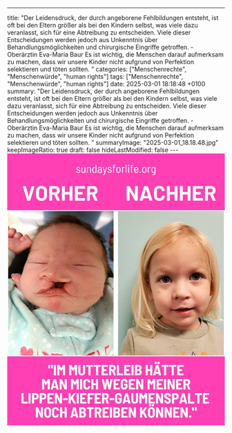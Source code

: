 ---
title: "Der Leidensdruck, der durch angeborene Fehlbildungen entsteht, ist oft bei den Eltern größer als bei den Kindern selbst, was viele dazu veranlasst, sich für eine Abtreibung zu entscheiden. Viele dieser Entscheidungen werden jedoch aus Unkenntnis über Behandlungsmöglichkeiten und chirurgische Eingriffe getroffen. - Oberärztin Eva-Maria Baur  Es ist wichtig, die Menschen darauf aufmerksam zu machen, dass wir unsere Kinder nicht aufgrund von Perfektion selektieren und töten sollten. "
categories: ["Menschenrechte", "Menschenwürde", "human rights"]
tags: ["Menschenrechte", "Menschenwürde", "human rights"]
date: 2025-03-01 18:18:48 +0100
summary: "Der Leidensdruck, der durch angeborene Fehlbildungen entsteht, ist oft bei den Eltern größer als bei den Kindern selbst, was viele dazu veranlasst, sich für eine Abtreibung zu entscheiden. Viele dieser Entscheidungen werden jedoch aus Unkenntnis über Behandlungsmöglichkeiten und chirurgische Eingriffe getroffen. - Oberärztin Eva-Maria Baur  Es ist wichtig, die Menschen darauf aufmerksam zu machen, dass wir unsere Kinder nicht aufgrund von Perfektion selektieren und töten sollten. "
summaryImage: "2025-03-01_18.18.48.jpg"
keepImageRatio: true
draft: false
hideLastModified: false
---[![Der Leidensdruck, der durch angeborene Fehlbildungen entsteht, ist oft bei den Eltern größer als bei den Kindern selbst, was viele dazu veranlasst, sich für eine Abtreibung zu entscheiden. Viele dieser Entscheidungen werden jedoch aus Unkenntnis über Behandlungsmöglichkeiten und chirurgische Eingriffe getroffen. - Oberärztin Eva-Maria Baur  Es ist wichtig, die Menschen darauf aufmerksam zu machen, dass wir unsere Kinder nicht aufgrund von Perfektion selektieren und töten sollten. ](2025-03-01_18.18.48.jpg "Der Leidensdruck, der durch angeborene Fehlbildungen entsteht, ist oft bei den Eltern größer als bei den Kindern selbst, was viele dazu veranlasst, sich für eine Abtreibung zu entscheiden. Viele dieser Entscheidungen werden jedoch aus Unkenntnis über Behandlungsmöglichkeiten und chirurgische Eingriffe getroffen. - Oberärztin Eva-Maria Baur  Es ist wichtig, die Menschen darauf aufmerksam zu machen, dass wir unsere Kinder nicht aufgrund von Perfektion selektieren und töten sollten. ")](https://www.sundaysforlife.org/de)